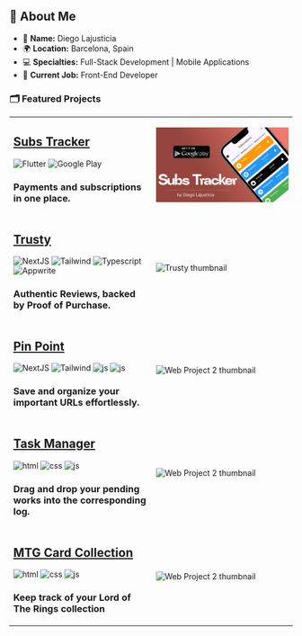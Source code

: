 ## 🚀 About Me

- 👋 **Name:** Diego Lajusticia
- 🌍 **Location:** Barcelona, Spain
- 💻 **Specialties:** Full-Stack Development | Mobile Applications
- 💼 **Current Job:** Front-End Developer

### 🗂️ Featured Projects

<table>

  
  <tr>
    <td>
      <h2><a href="https://subs-tracker-app.vercel.app/">Subs Tracker</a></h2>
        <div>
          <img src="https://img.shields.io/badge/Flutter-06B6D4" alt="Flutter">
          <img src="https://img.shields.io/badge/Google Play-555555" alt="Google Play">
        </div>
        <h3>Payments and subscriptions in one place.</h3>
    </td>
    <td>
      <img src="https://github.com/DiegoLSdev/Subs-Tracker-App/blob/main/public/img/svg/thumbnail.jpg" alt="Subs Tracker thumbnail" width="600">
    </td>
  </tr>


  <tr>
    <td>
      <h2><a href="https://trustyreviews.vercel.app">Trusty</a></h2>
        <div>
          <img src="https://img.shields.io/badge/NextJS-555555" alt="NextJS">
          <img src="https://img.shields.io/badge/Tailwind-06B6D4" alt="Tailwind">
          <img src="https://img.shields.io/badge/Typescript-007ACC" alt="Typescript">
          <img src="https://img.shields.io/badge/Appwrite-F02E65" alt="Appwrite">
        </div>
        <h3>Authentic Reviews, backed by Proof of Purchase.</h3>
    </td>
    <td>
      <img src="[public/assets/images/trusty.png](https://github.com/DiegoLSdev/Trusty/blob/main/public/assets/images/trusty.png)" alt="Trusty thumbnail" width="600">
    </td>
  </tr>

  
  <tr>
    <td>
      <h2><a href="https://pinpoint-4.onrender.com">Pin Point</a></h2>
        <div>
          <img src="https://img.shields.io/badge/React-007ACC" alt="NextJS">
          <img src="https://img.shields.io/badge/Tailwind-06B6D4" alt="Tailwind">
          <img src="https://img.shields.io/badge/Javascript-C2B200" alt="js">
          <img src="https://img.shields.io/badge/MongoDB-47A248" alt="js">
        </div>
        <h3>Save and organize your important URLs effortlessly.</h3>
        </li>
      </ul>
    </td>
    <td>
      <img src="https://diego-lajusticia.vercel.app/thumbnails/pinpoint.png" alt="Web Project 2 thumbnail" width="600">
    </td>
  </tr>


  
  <tr>
    <td>
      <h2><a href="https://task-manager-trello.netlify.app">Task Manager</a></h2>
        <div>
          <img src="https://img.shields.io/badge/HTML-E34F26" alt="html">
          <img src="https://img.shields.io/badge/CSS-1572B6" alt="css">
          <img src="https://img.shields.io/badge/Javascript-C2B200" alt="js">
        </div>
              <h3>Drag and drop your pending works into the corresponding log.</h3>
    </td>
    <td>
      <img src="https://diego-lajusticia.vercel.app/thumbnails/taskmanager.png" alt="Web Project 2 thumbnail" width="600">
    </td>
  </tr>
  <tr>
    <td>
      <h2><a href="https://mtg-collector.vercel.app/">MTG Card Collection</a></h2>
              <div>
          <img src="https://img.shields.io/badge/HTML-E34F26" alt="html">
          <img src="https://img.shields.io/badge/CSS-1572B6" alt="css">
          <img src="https://img.shields.io/badge/Javascript-C2B200" alt="js">
        </div>
                      <h3>Keep track of your Lord of The Rings collection</h3>
    </td>
    <td>
      <img src="https://diego-lajusticia.vercel.app/thumbnails/lotr.png" alt="Web Project 2 thumbnail" width="600">
    </td>
  </tr>
</table>
